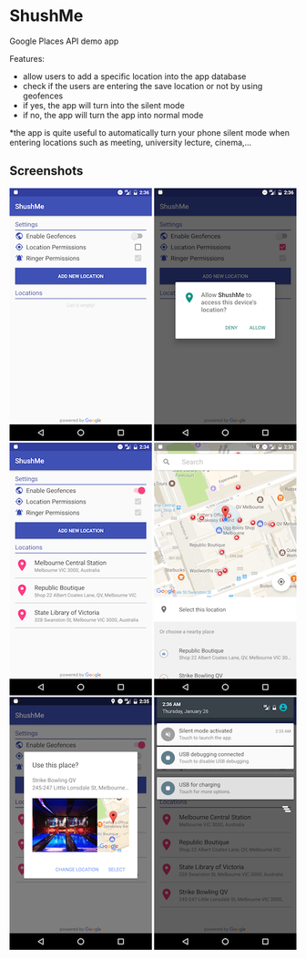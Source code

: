 # ShushMe
Google Places API demo app

Features:
 - allow users to add a specific location into the app database
 - check if the users are entering the save location or not by using geofences
 - if yes, the app will turn into the silent mode
 - if no, the app will turn the app into normal mode
 
*the app is quite useful to automatically turn your phone silent mode when entering locations such as meeting, university lecture, cinema,...

## Screenshots

![Screenshot1](screenshots/screen_1.png) ![Screenshot2](screenshots/screen_2.png) ![Screenshot3](screenshots/screen_3.png)
![Screenshot4](screenshots/screen_4.png) ![Screenshot5](screenshots/screen_5.png) ![Screenshot6](screenshots/screen_6.png)
